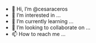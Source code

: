 - 👋 Hi, I’m @cesaraceros
- 👀 I’m interested in ...
- 🌱 I’m currently learning ...
- 💞️ I’m looking to collaborate on ...
- 📫 How to reach me ...

<!---
cesaraceros/cesaraceros is a ✨ special ✨ repository because its `README.md` (this file) appears on your GitHub profile.
You can click the Preview link to take a look at your changes.
--->

